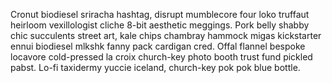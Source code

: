 Cronut biodiesel sriracha hashtag, disrupt mumblecore four loko truffaut heirloom vexillologist cliche 8-bit aesthetic meggings. Pork belly shabby chic succulents street art, kale chips chambray hammock migas kickstarter ennui biodiesel mlkshk fanny pack cardigan cred. Offal flannel bespoke locavore cold-pressed la croix church-key photo booth trust fund pickled pabst. Lo-fi taxidermy yuccie iceland, church-key pok pok blue bottle.
